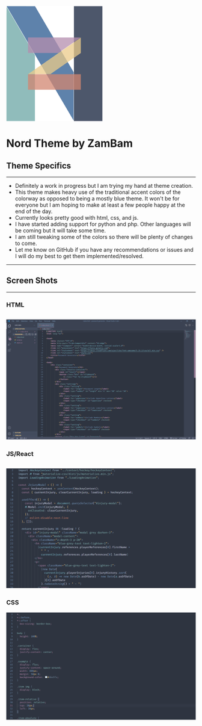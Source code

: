 ![Logo](themes/zam-nord.png)

# Nord Theme by ZamBam

## Theme Specifics
---
- Definitely a work in progress but I am trying my hand at theme creation.
- This theme makes heavy use of the traditional accent colors of the colorway as opposed to being a mostly blue theme.  It won't be for everyone but I am hoping to make at least a few people happy at the end of the day.
- Currently looks pretty good with html, css, and js.
- I have started adding support for python and php.  Other languages will be coming but it will take some time.
- I am still tweaking some of the colors so there will be plenty of changes to come.
- Let me know on GitHub if you have any recommendations or issues and I will do my best to get them implemented/resolved.
---
## Screen Shots
---
### HTML
![HTML](themes/html-screengrab.png)
---
### JS/React
![React](themes/react-screengrab.png)
---
### CSS
![css](themes/css-screengrab.png)
